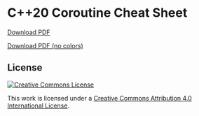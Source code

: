 C++20 Coroutine Cheat Sheet
===

[Download PDF](https://github.com/ComicSansMS/cpp20_coroutine_cheat_sheet/releases/download/v1.1/coroutines_cheat_sheet.pdf)

[Download PDF (no colors)](https://github.com/ComicSansMS/cpp20_coroutine_cheat_sheet/releases/download/v1.1/coroutines_cheat_sheet_bw.pdf)


License
---

[![Creative Commons License](https://i.creativecommons.org/l/by/4.0/88x31.png)](http://creativecommons.org/licenses/by/4.0/)

This work is licensed under a [Creative Commons Attribution 4.0 International License](http://creativecommons.org/licenses/by/4.0/).